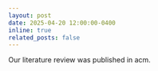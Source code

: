 ```yaml
---
layout: post
date: 2025-04-20 12:00:00-0400
inline: true
related_posts: false
---
```


Our literature review was published in acm.
